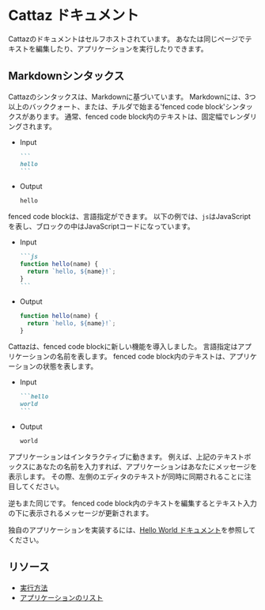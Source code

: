 # Cattaz ドキュメント

Cattazのドキュメントはセルフホストされています。
あなたは同じページでテキストを編集したり、アプリケーションを実行したりできます。

## Markdownシンタックス

Cattazのシンタックスは、Markdownに基づいています。
Markdownには、3つ以上のバッククォート、または、チルダで始まる'fenced code block'シンタックスがあります。
通常、fenced code block内のテキストは、固定幅でレンダリングされます。

* Input

  ~~~md
  ```
  hello
  ```
  ~~~

* Output

  <!-- markdownlint-disable MD040 -->

  ~~~
  hello
  ~~~

  <!-- markdownlint-enable MD040 -->

fenced code blockは、言語指定ができます。
以下の例では、`js`はJavaScriptを表し、ブロックの中はJavaScriptコードになっています。

* Input

  ~~~md
  ```js
  function hello(name) {
    return `hello, ${name}!`;
  }
  ```
  ~~~

* Output

  ~~~js
  function hello(name) {
    return `hello, ${name}!`;
  }
  ~~~

Cattazは、fenced code blockに新しい機能を導入しました。
言語指定はアプリケーションの名前を表します。
fenced code block内のテキストは、アプリケーションの状態を表します。

* Input

  ~~~md
  ```hello
  world
  ```
  ~~~

* Output

  ~~~hello
  world
  ~~~

アプリケーションはインタラクティブに動きます。
例えば、上記のテキストボックスにあなたの名前を入力すれば、アプリケーションはあなたにメッセージを表示します。
その際、左側のエディタのテキストが同時に同期されることに注目してください。

逆もまた同じです。
fenced code block内のテキストを編集するとテキスト入力の下に表示されるメッセージが更新されます。

独自のアプリケーションを実装するには、[Hello World ドキュメント](./app-hello)を参照してください。

## リソース

* [実行方法](./usage)
* [アプリケーションのリスト](../apps)
